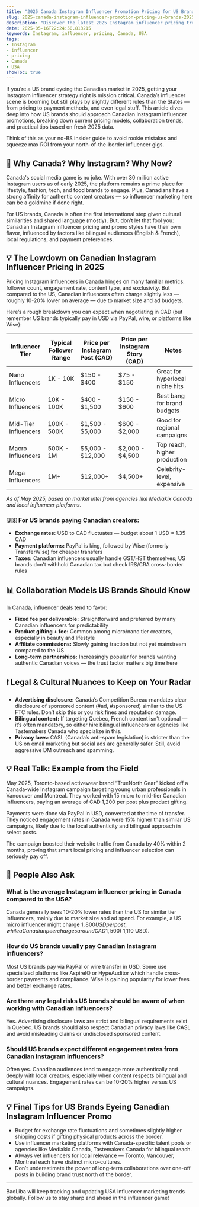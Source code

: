 ```yaml
---
title: "2025 Canada Instagram Influencer Promotion Pricing for US Brands: What You Need to Know"
slug: 2025-canada-instagram-influencer-promotion-pricing-us-brands-2025-05-16
description: "Discover the latest 2025 Instagram influencer pricing trends in Canada tailored for US brands. Get insider tips on collaboration models, payment habits, and legal nuances to nail your cross-border campaigns."
date: 2025-05-16T22:24:50.813215
keywords: Instagram, influencer, pricing, Canada, USA
tags:
- Instagram
- influencer
- pricing
- Canada
- USA
showToc: true
---
```


If you’re a US brand eyeing the Canadian market in 2025, getting your Instagram influencer strategy right is mission critical. Canada’s influencer scene is booming but still plays by slightly different rules than the States — from pricing to payment methods, and even legal stuff. This article dives deep into how US brands should approach Canadian Instagram influencer promotions, breaking down current pricing models, collaboration trends, and practical tips based on fresh 2025 data.

Think of this as your no-BS insider guide to avoid rookie mistakes and squeeze max ROI from your north-of-the-border influencer gigs.

## 📢 Why Canada? Why Instagram? Why Now?  

Canada's social media game is no joke. With over 30 million active Instagram users as of early 2025, the platform remains a prime place for lifestyle, fashion, tech, and food brands to engage. Plus, Canadians have a strong affinity for authentic content creators — so influencer marketing here can be a goldmine if done right.

For US brands, Canada is often the first international step given cultural similarities and shared language (mostly). But, don’t let that fool you: Canadian Instagram influencer pricing and promo styles have their own flavor, influenced by factors like bilingual audiences (English & French), local regulations, and payment preferences.

## 💡 The Lowdown on Canadian Instagram Influencer Pricing in 2025  

Pricing Instagram influencers in Canada hinges on many familiar metrics: follower count, engagement rate, content type, and exclusivity. But compared to the US, Canadian influencers often charge slightly less — roughly 10-20% lower on average — due to market size and ad budgets.

Here’s a rough breakdown you can expect when negotiating in CAD (but remember US brands typically pay in USD via PayPal, wire, or platforms like Wise):

| Influencer Tier     | Typical Follower Range       | Price per Instagram Post (CAD) | Price per Instagram Story (CAD) | Notes                            |
|---------------------|------------------------------|---------------------------------|---------------------------------|---------------------------------|
| Nano Influencers     | 1K - 10K                     | $150 - $400                     | $75 - $150                      | Great for hyperlocal niche hits |
| Micro Influencers    | 10K - 100K                   | $400 - $1,500                   | $150 - $600                     | Best bang for brand budgets      |
| Mid-Tier Influencers | 100K - 500K                  | $1,500 - $5,000                 | $600 - $2,000                   | Good for regional campaigns      |
| Macro Influencers    | 500K - 1M                    | $5,000 - $12,000                | $2,000 - $4,500                 | Top reach, higher production     |
| Mega Influencers     | 1M+                          | $12,000+                       | $4,500+                        | Celebrity-level, expensive       |

*As of May 2025, based on market intel from agencies like Mediakix Canada and local influencer platforms.*

### 🇺🇸 For US brands paying Canadian creators:

- **Exchange rates:** USD to CAD fluctuates — budget about 1 USD = 1.35 CAD  
- **Payment platforms:** PayPal is king, followed by Wise (formerly TransferWise) for cheaper transfers  
- **Taxes:** Canadian influencers usually handle GST/HST themselves; US brands don't withhold Canadian tax but check IRS/CRA cross-border rules  

## 📊 Collaboration Models US Brands Should Know  

In Canada, influencer deals tend to favor:

- **Fixed fee per deliverable:** Straightforward and preferred by many Canadian influencers for predictability  
- **Product gifting + fee:** Common among micro/nano tier creators, especially in beauty and lifestyle  
- **Affiliate commissions:** Slowly gaining traction but not yet mainstream compared to the US  
- **Long-term partnerships:** Increasingly popular for brands wanting authentic Canadian voices — the trust factor matters big time here  

## ❗ Legal & Cultural Nuances to Keep on Your Radar  

- **Advertising disclosure:** Canada’s Competition Bureau mandates clear disclosure of sponsored content (#ad, #sponsored) similar to the US FTC rules. Don’t skip this or you risk fines and reputation damage.  
- **Bilingual content:** If targeting Quebec, French content isn't optional — it’s often mandatory, so either hire bilingual influencers or agencies like Tastemakers Canada who specialize in this.  
- **Privacy laws:** CASL (Canada’s anti-spam legislation) is stricter than the US on email marketing but social ads are generally safer. Still, avoid aggressive DM outreach and spamming.  

## 💡 Real Talk: Example from the Field  

May 2025, Toronto-based activewear brand “TrueNorth Gear” kicked off a Canada-wide Instagram campaign targeting young urban professionals in Vancouver and Montreal. They worked with 15 micro to mid-tier Canadian influencers, paying an average of CAD 1,200 per post plus product gifting.

Payments were done via PayPal in USD, converted at the time of transfer. They noticed engagement rates in Canada were 15% higher than similar US campaigns, likely due to the local authenticity and bilingual approach in select posts.

The campaign boosted their website traffic from Canada by 40% within 2 months, proving that smart local pricing and influencer selection can seriously pay off.

## 📢 People Also Ask  

### What is the average Instagram influencer pricing in Canada compared to the USA?  

Canada generally sees 10-20% lower rates than the US for similar tier influencers, mainly due to market size and ad spend. For example, a US micro influencer might charge $1,800 USD per post, while a Canadian peer charges around CAD 1,500 (~$1,110 USD).

### How do US brands usually pay Canadian Instagram influencers?  

Most US brands pay via PayPal or wire transfer in USD. Some use specialized platforms like AspireIQ or HypeAuditor which handle cross-border payments and compliance. Wise is gaining popularity for lower fees and better exchange rates.

### Are there any legal risks US brands should be aware of when working with Canadian influencers?  

Yes. Advertising disclosure laws are strict and bilingual requirements exist in Quebec. US brands should also respect Canadian privacy laws like CASL and avoid misleading claims or undisclosed sponsored content.

### Should US brands expect different engagement rates from Canadian Instagram influencers?  

Often yes. Canadian audiences tend to engage more authentically and deeply with local creators, especially when content respects bilingual and cultural nuances. Engagement rates can be 10-20% higher versus US campaigns.

## 💡 Final Tips for US Brands Eyeing Canadian Instagram Influencer Promo  

- Budget for exchange rate fluctuations and sometimes slightly higher shipping costs if gifting physical products across the border.  
- Use influencer marketing platforms with Canada-specific talent pools or agencies like Mediakix Canada, Tastemakers Canada for bilingual reach.  
- Always vet influencers for local relevance — Toronto, Vancouver, Montreal each have distinct micro-cultures.  
- Don’t underestimate the power of long-term collaborations over one-off posts in building brand trust north of the border.  

---

BaoLiba will keep tracking and updating USA influencer marketing trends globally. Follow us to stay sharp and ahead in the influencer game!